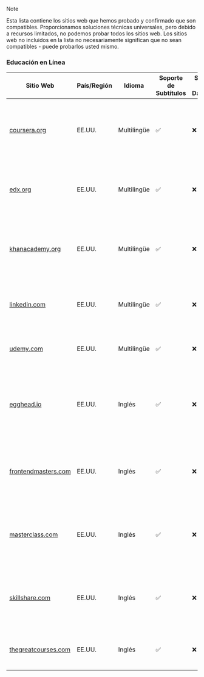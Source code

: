 > [!NOTE]
> Esta lista contiene los sitios web que hemos probado y confirmado que son compatibles. Proporcionamos soluciones técnicas universales, pero debido a recursos limitados, no podemos probar todos los sitios web. Los sitios web no incluidos en la lista no necesariamente significan que no sean compatibles - puede probarlos usted mismo.

### Educación en Línea

| Sitio Web                                                                     | País/Región | Idioma      | Soporte de Subtítulos | Soporte de Danmaku | Descripción                                                                            |
| ----------------------------------------------------------------------------- | ----------- | ----------- | --------------------- | ------------------ | -------------------------------------------------------------------------------------- |
| <a href="https://coursera.org" target="_blank">coursera.org</a>               | EE.UU.      | Multilingüe | ✅                    | ❌                 | Una plataforma de aprendizaje en línea que ofrece cursos de universidades y empresas   |
| <a href="https://edx.org" target="_blank">edx.org</a>                         | EE.UU.      | Multilingüe | ✅                    | ❌                 | Una plataforma de aprendizaje en línea fundada por Harvard y el MIT                    |
| <a href="https://khanacademy.org" target="_blank">khanacademy.org</a>         | EE.UU.      | Multilingüe | ✅                    | ❌                 | Una organización educativa sin fines de lucro que ofrece cursos gratuitos en línea     |
| <a href="https://linkedin.com" target="_blank">linkedin.com</a>               | EE.UU.      | Multilingüe | ✅                    | ❌                 | Cursos en video en el sitio de redes profesionales (LinkedIn Learning)                 |
| <a href="https://udemy.com" target="_blank">udemy.com</a>                     | EE.UU.      | Multilingüe | ✅                    | ❌                 | Un mercado de aprendizaje y enseñanza en línea                                         |
| <a href="https://egghead.io" target="_blank">egghead.io</a>                   | EE.UU.      | Inglés      | ✅                    | ❌                 | Una plataforma para tutoriales en video cortos y enfocados sobre desarrollo web        |
| <a href="https://frontendmasters.com" target="_blank">frontendmasters.com</a> | EE.UU.      | Inglés      | ✅                    | ❌                 | Una plataforma para cursos detallados de JavaScript, Node.js e ingeniería de front-end |
| <a href="https://masterclass.com" target="_blank">masterclass.com</a>         | EE.UU.      | Inglés      | ✅                    | ❌                 | Una plataforma de streaming donde expertos enseñan diversas materias                   |
| <a href="https://skillshare.com" target="_blank">skillshare.com</a>           | EE.UU.      | Inglés      | ✅                    | ❌                 | Una comunidad de aprendizaje en línea para personas creativas y curiosas               |
| <a href="https://thegreatcourses.com" target="_blank">thegreatcourses.com</a> | EE.UU.      | Inglés      | ✅                    | ❌                 | Una serie de cursos de audio y video a nivel universitario                             |
